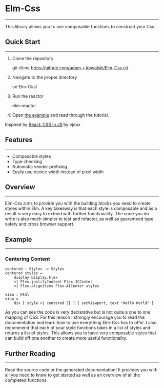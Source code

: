 # Elm-Css
---

This library allows you to use composable functions to construct your Css.

## Quick Start
---
1. Clone the repository

    git clone https://github.com/adam-r-kowalski/Elm-Css.git

2. Navigate to the proper directory

    cd Elm-Css/

3. Run the reactor

    elm-reactor

4. Open [the example](http://localhost:8000/Example.elm) and read through the tutorial.

Inspired by [React: CSS in JS](https://speakerdeck.com/vjeux/react-css-in-js) by vjeux

## Features
---

* Composable styles
* Type checking
* Automatic vendor prefixing
* Easily use device width instead of pixel width

## Overview
---

Elm-Css aims to provide you with the building blocks you need to create styles within Elm.
A key takeaway is that each style is composable and as a result is very easy to extend with further functionality.
The code you do write is also much simpler to test and refactor, as well as guaranteed type safety and cross browser support.

## Example
---
### Centering Content
    centered : Styles -> Styles
    centered styles =
        display Display.Flex
        <| Flex.justifyContent Flex.JCCenter
        <| Flex.alignItems Flex.AICenter styles

    view : Html
    view =
        div [ style <| centered [] ] [ setViewport, text "Hello World" ]

As you can see the code is very declarative but is not quite a one to one mapping of CSS.
For this reason I strongly encourage you to read the documentation and learn how to use everything Elm-Css has to offer.
I also recommend that each of your style functions takes in a list of styles and returns a list of styles.
This allows you to have very composable styles that can build off one another to create more useful functionality.

## Further Reading
---
Read the source code or the generated documentation!
It provides you with all you need to know to get started as well as an overview of all the completed functions.
